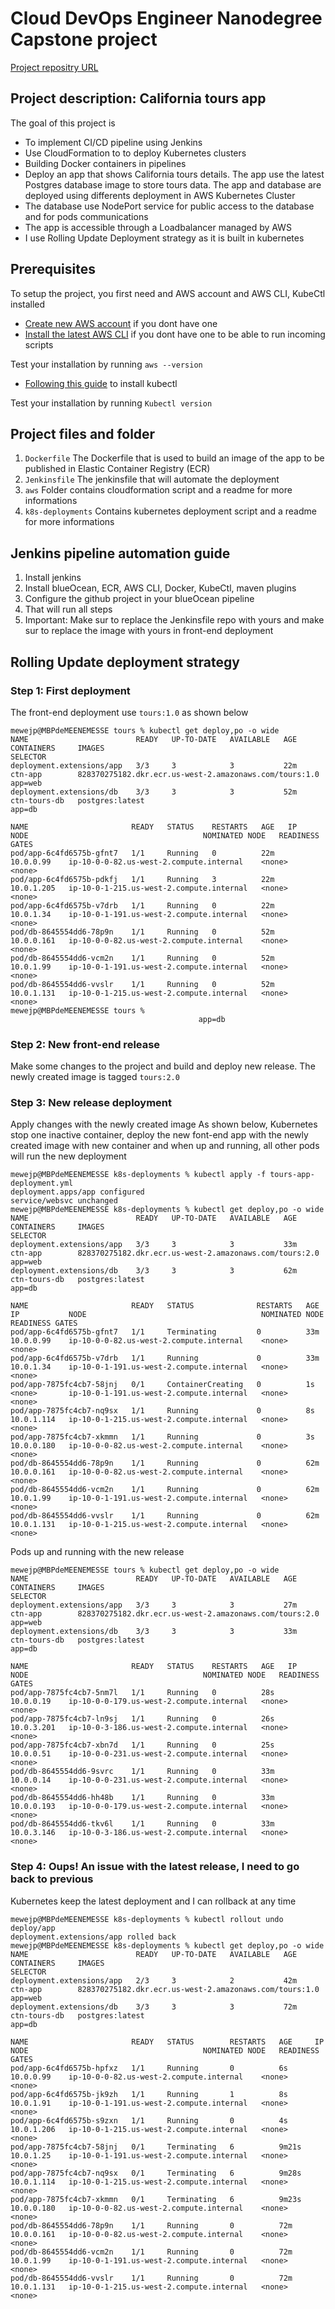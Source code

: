 # Cloud DevOps Engineer Nanodegree Capstone project

[Project repositry URL](https://github.com/pascalito007/tours)

## Project description: California tours app
The goal of this project is
- To implement CI/CD pipeline using Jenkins
- Use CloudFormation to to deploy Kubernetes clusters
- Building Docker containers in pipelines
- Deploy an app that shows California tours details. The app use the latest Postgres database image to store 
 tours data. The app and database are deployed using differents deployment in AWS Kubernetes Cluster
- The database use NodePort service for public access to the database and for pods communications
- The app is accessible through a Loadbalancer managed by AWS
- I use Rolling Update Deployment strategy as it is built in kubernetes

## Prerequisites
To setup the project, you first need and AWS account and AWS CLI, KubeCtl installed
* [Create new AWS account](https://aws.amazon.com/fr/resources/create-account/) if you dont have one
* [Install the latest AWS CLI](https://docs.aws.amazon.com/cli/latest/userguide/cli-chap-install.html) if you dont have one to be able to run incoming scripts

Test your installation by running `aws --version`
* [Following this guide](https://kubernetes.io/fr/docs/tasks/tools/install-kubectl/) to install kubectl

Test your installation by running  `Kubectl version`

## Project files and folder
1. `Dockerfile` The Dockerfile that is used to build an image of the app to be published in Elastic Container Registry (ECR)
2. `Jenkinsfile` The jenkinsfile that will automate the deployment
3. `aws` Folder contains cloudformation script and a readme for more informations
4. `k8s-deployments` Contains kubernetes deployment script and a readme for more informations

## Jenkins pipeline automation guide
1. Install jenkins
2. Install blueOcean, ECR, AWS CLI, Docker, KubeCtl, maven plugins
3. Configure the github project in your blueOcean pipeline
4. That will run all steps
5. Important: Make sur to replace the Jenkinsfile repo with yours and make sur to replace the image with yours in front-end deployment
## Rolling Update deployment strategy
### Step 1: First deployment
The front-end deployment use `tours:1.0` as shown below
```
mewejp@MBPdeMEENEMESSE tours % kubectl get deploy,po -o wide 
NAME                        READY   UP-TO-DATE   AVAILABLE   AGE   CONTAINERS     IMAGES                                                   SELECTOR
deployment.extensions/app   3/3     3            3           22m   ctn-app        828370275182.dkr.ecr.us-west-2.amazonaws.com/tours:1.0   app=web
deployment.extensions/db    3/3     3            3           52m   ctn-tours-db   postgres:latest                                          app=db

NAME                       READY   STATUS    RESTARTS   AGE   IP           NODE                                       NOMINATED NODE   READINESS GATES
pod/app-6c4fd6575b-gfnt7   1/1     Running   0          22m   10.0.0.99    ip-10-0-0-82.us-west-2.compute.internal    <none>           <none>
pod/app-6c4fd6575b-pdkfj   1/1     Running   3          22m   10.0.1.205   ip-10-0-1-215.us-west-2.compute.internal   <none>           <none>
pod/app-6c4fd6575b-v7drb   1/1     Running   0          22m   10.0.1.34    ip-10-0-1-191.us-west-2.compute.internal   <none>           <none>
pod/db-8645554dd6-78p9n    1/1     Running   0          52m   10.0.0.161   ip-10-0-0-82.us-west-2.compute.internal    <none>           <none>
pod/db-8645554dd6-vcm2n    1/1     Running   0          52m   10.0.1.99    ip-10-0-1-191.us-west-2.compute.internal   <none>           <none>
pod/db-8645554dd6-vvslr    1/1     Running   0          52m   10.0.1.131   ip-10-0-1-215.us-west-2.compute.internal   <none>           <none>
mewejp@MBPdeMEENEMESSE tours % 
                                          app=db
```
### Step 2: New front-end release
Make some changes to the project and build and deploy new release. The newly created image is tagged `tours:2.0`
### Step 3: New release deployment
Apply changes with the newly created image
As shown below, Kubernetes stop one inactive container, deploy the new font-end app with the newly
created image with new container and when up and running, all other pods will run the new
deployment
```
mewejp@MBPdeMEENEMESSE k8s-deployments % kubectl apply -f tours-app-deployment.yml 
deployment.apps/app configured
service/websvc unchanged
mewejp@MBPdeMEENEMESSE k8s-deployments % kubectl get deploy,po -o wide            
NAME                        READY   UP-TO-DATE   AVAILABLE   AGE   CONTAINERS     IMAGES                                                   SELECTOR
deployment.extensions/app   3/3     3            3           33m   ctn-app        828370275182.dkr.ecr.us-west-2.amazonaws.com/tours:2.0   app=web
deployment.extensions/db    3/3     3            3           62m   ctn-tours-db   postgres:latest                                          app=db

NAME                       READY   STATUS              RESTARTS   AGE   IP           NODE                                       NOMINATED NODE   READINESS GATES
pod/app-6c4fd6575b-gfnt7   1/1     Terminating         0          33m   10.0.0.99    ip-10-0-0-82.us-west-2.compute.internal    <none>           <none>
pod/app-6c4fd6575b-v7drb   1/1     Running             0          33m   10.0.1.34    ip-10-0-1-191.us-west-2.compute.internal   <none>           <none>
pod/app-7875fc4cb7-58jnj   0/1     ContainerCreating   0          1s    <none>       ip-10-0-1-191.us-west-2.compute.internal   <none>           <none>
pod/app-7875fc4cb7-nq9sx   1/1     Running             0          8s    10.0.1.114   ip-10-0-1-215.us-west-2.compute.internal   <none>           <none>
pod/app-7875fc4cb7-xkmmn   1/1     Running             0          3s    10.0.0.180   ip-10-0-0-82.us-west-2.compute.internal    <none>           <none>
pod/db-8645554dd6-78p9n    1/1     Running             0          62m   10.0.0.161   ip-10-0-0-82.us-west-2.compute.internal    <none>           <none>
pod/db-8645554dd6-vcm2n    1/1     Running             0          62m   10.0.1.99    ip-10-0-1-191.us-west-2.compute.internal   <none>           <none>
pod/db-8645554dd6-vvslr    1/1     Running             0          62m   10.0.1.131   ip-10-0-1-215.us-west-2.compute.internal   <none>           <none>
```

Pods up and running with the new release 
```
mewejp@MBPdeMEENEMESSE tours % kubectl get deploy,po -o wide
NAME                        READY   UP-TO-DATE   AVAILABLE   AGE   CONTAINERS     IMAGES                                                   SELECTOR
deployment.extensions/app   3/3     3            3           27m   ctn-app        828370275182.dkr.ecr.us-west-2.amazonaws.com/tours:2.0   app=web
deployment.extensions/db    3/3     3            3           33m   ctn-tours-db   postgres:latest                                          app=db

NAME                       READY   STATUS    RESTARTS   AGE   IP           NODE                                       NOMINATED NODE   READINESS GATES
pod/app-7875fc4cb7-5nm7l   1/1     Running   0          28s   10.0.0.19    ip-10-0-0-179.us-west-2.compute.internal   <none>           <none>
pod/app-7875fc4cb7-ln9sj   1/1     Running   0          26s   10.0.3.201   ip-10-0-3-186.us-west-2.compute.internal   <none>           <none>
pod/app-7875fc4cb7-xbn7d   1/1     Running   0          25s   10.0.0.51    ip-10-0-0-231.us-west-2.compute.internal   <none>           <none>
pod/db-8645554dd6-9svrc    1/1     Running   0          33m   10.0.0.14    ip-10-0-0-231.us-west-2.compute.internal   <none>           <none>
pod/db-8645554dd6-hh48b    1/1     Running   0          33m   10.0.0.193   ip-10-0-0-179.us-west-2.compute.internal   <none>           <none>
pod/db-8645554dd6-tkv6l    1/1     Running   0          33m   10.0.3.146   ip-10-0-3-186.us-west-2.compute.internal   <none>           <none>
```
### Step 4: Oups! An issue with the latest release, I need to go back to previous
Kubernetes keep the latest deployment and I can rollback at any time
```
mewejp@MBPdeMEENEMESSE k8s-deployments % kubectl rollout undo deploy/app
deployment.extensions/app rolled back
mewejp@MBPdeMEENEMESSE k8s-deployments % kubectl get deploy,po -o wide  
NAME                        READY   UP-TO-DATE   AVAILABLE   AGE   CONTAINERS     IMAGES                                                   SELECTOR
deployment.extensions/app   2/3     3            2           42m   ctn-app        828370275182.dkr.ecr.us-west-2.amazonaws.com/tours:1.0   app=web
deployment.extensions/db    3/3     3            3           72m   ctn-tours-db   postgres:latest                                          app=db

NAME                       READY   STATUS        RESTARTS   AGE     IP           NODE                                       NOMINATED NODE   READINESS GATES
pod/app-6c4fd6575b-hpfxz   1/1     Running       0          6s      10.0.0.99    ip-10-0-0-82.us-west-2.compute.internal    <none>           <none>
pod/app-6c4fd6575b-jk9zh   1/1     Running       1          8s      10.0.1.91    ip-10-0-1-191.us-west-2.compute.internal   <none>           <none>
pod/app-6c4fd6575b-s9zxn   1/1     Running       0          4s      10.0.1.206   ip-10-0-1-215.us-west-2.compute.internal   <none>           <none>
pod/app-7875fc4cb7-58jnj   0/1     Terminating   6          9m21s   10.0.1.25    ip-10-0-1-191.us-west-2.compute.internal   <none>           <none>
pod/app-7875fc4cb7-nq9sx   0/1     Terminating   6          9m28s   10.0.1.114   ip-10-0-1-215.us-west-2.compute.internal   <none>           <none>
pod/app-7875fc4cb7-xkmmn   0/1     Terminating   6          9m23s   10.0.0.180   ip-10-0-0-82.us-west-2.compute.internal    <none>           <none>
pod/db-8645554dd6-78p9n    1/1     Running       0          72m     10.0.0.161   ip-10-0-0-82.us-west-2.compute.internal    <none>           <none>
pod/db-8645554dd6-vcm2n    1/1     Running       0          72m     10.0.1.99    ip-10-0-1-191.us-west-2.compute.internal   <none>           <none>
pod/db-8645554dd6-vvslr    1/1     Running       0          72m     10.0.1.131   ip-10-0-1-215.us-west-2.compute.internal   <none>           <none>
```
